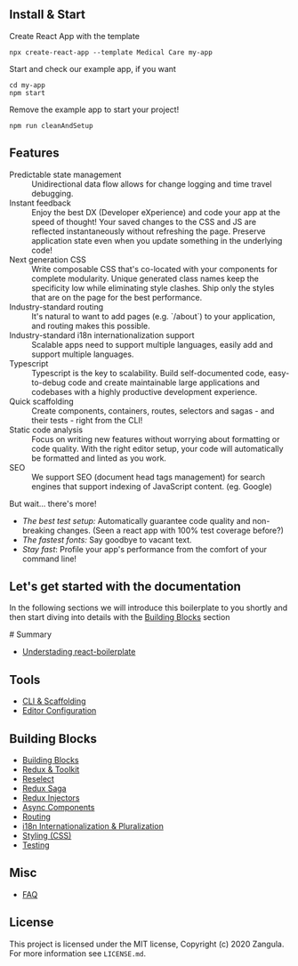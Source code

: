 
## Install & Start

Create React App with the template

```shell
npx create-react-app --template Medical Care my-app
```

Start and check our example app, if you want

```shell
cd my-app
npm start
```

Remove the example app to start your project!

```shell
npm run cleanAndSetup
```

## Features

<dl>

  <dt>Predictable state management</dt>
  <dd>Unidirectional data flow allows for change logging and time travel debugging.</dd>

  <dt>Instant feedback</dt>
  <dd>Enjoy the best DX (Developer eXperience) and code your app at the speed of thought! Your saved changes to the CSS and JS are reflected instantaneously without refreshing the page. Preserve application state even when you update something in the underlying code!</dd>

  <dt>Next generation CSS</dt>
  <dd>Write composable CSS that's co-located with your components for complete modularity. Unique generated class names keep the specificity low while eliminating style clashes. Ship only the styles that are on the page for the best performance.</dd>

  <dt>Industry-standard routing</dt>
  <dd>It's natural to want to add pages (e.g. `/about`) to your application, and routing makes this possible.</dd>

  <dt>Industry-standard i18n internationalization support</dt>
  <dd>Scalable apps need to support multiple languages, easily add and support multiple languages.</dd>

  <dt>Typescript</dt>
  <dd>Typescript is the key to scalability. Build self-documented code, easy-to-debug code and create maintainable large applications and codebases with a highly productive development experience.</dd>

  <dt>Quick scaffolding</dt>
  <dd>Create components, containers, routes, selectors and sagas - and their tests - right from the CLI!</dd>

  <dt>Static code analysis</dt>
  <dd>Focus on writing new features without worrying about formatting or code quality. With the right editor setup, your code will automatically be formatted and linted as you work.</dd>

  <dt>SEO</dt>
  <dd>We support SEO (document head tags management) for search engines that support indexing of JavaScript content. (eg. Google)</dd>
</dl>

But wait... there's more!

- _The best test setup:_ Automatically guarantee code quality and non-breaking
  changes. (Seen a react app with 100% test coverage before?)
- _The fastest fonts:_ Say goodbye to vacant text.
- _Stay fast_: Profile your app's performance from the comfort of your command
  line!

## Let's get started with the documentation

In the following sections we will introduce this boilerplate to you shortly and then start diving into details with the [Building Blocks](building-blocks/overview) section

‌# Summary​

- [Understading react-boilerplate](understanding-react-boilerplate.md)

## Tools

- [CLI & Scaffolding](tools/commands.md)
- [Editor Configuration](tools/editors.md)

## Building Blocks

- [Building Blocks](building-blocks/README.md)
- [Redux & Toolkit](building-blocks/redux-toolkit.md)
- [Reselect](building-blocks/reselect.md)
- [Redux Saga](building-blocks/redux-saga.md)
- [Redux Injectors](building-blocks/redux-injectors.md)
- [Async Components](building-blocks/async-components.md)
- [Routing](building-blocks/routing.md)
- [i18n Internationalization & Pluralization](building-blocks/i18n.md)
- [Styling (CSS)](building-blocks/css.md)
- [Testing](building-blocks/testing.md)


## Misc

- [FAQ](misc/faq.md)


## License

This project is licensed under the MIT license, Copyright (c) 2020 Zangula.
For more information see `LICENSE.md`.


